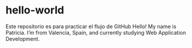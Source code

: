 # hello-world
Este repositorio es para practicar el flujo de GitHub
Hello! My name is Patricia. I’m from Valencia, Spain, and currently studying Web Application Development.
